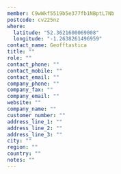 ```yaml
---
member: C9wWkf5519b5e377fb1NBptL7Nb
postcode: cv225nz
where:
  latitude: "52.3621600069008"
  longitude: "-1.2638261496959"
contact_name: Geofftastica
title: ""
role: ""
contact_phone: ""
contact_mobile: ""
contact_email: ""
company_phone: ""
company_fax: ""
company_email: ""
website: ""
company_name: ""
customer_number: ""
address_line_1: ""
address_line_2: ""
address_line_3: ""
city: ""
region: ""
country: ""
notes: ""
---
```

